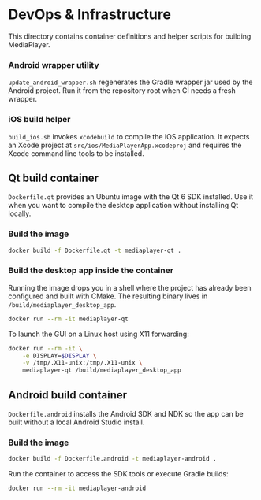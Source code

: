# DevOps & Infrastructure

This directory contains container definitions and helper scripts for building MediaPlayer.

### Android wrapper utility

`update_android_wrapper.sh` regenerates the Gradle wrapper jar used by the Android project. Run it from the repository root when CI needs a fresh wrapper.

### iOS build helper

`build_ios.sh` invokes `xcodebuild` to compile the iOS application. It expects
an Xcode project at `src/ios/MediaPlayerApp.xcodeproj` and requires the Xcode
command line tools to be installed.

## Qt build container

`Dockerfile.qt` provides an Ubuntu image with the Qt 6 SDK installed. Use it when you want to compile the desktop application without installing Qt locally.

### Build the image

```bash
docker build -f Dockerfile.qt -t mediaplayer-qt .
```

### Build the desktop app inside the container

Running the image drops you in a shell where the project has already been configured and built with CMake. The resulting binary lives in `/build/mediaplayer_desktop_app`.

```bash
docker run --rm -it mediaplayer-qt
```

To launch the GUI on a Linux host using X11 forwarding:

```bash
docker run --rm -it \
    -e DISPLAY=$DISPLAY \
    -v /tmp/.X11-unix:/tmp/.X11-unix \
    mediaplayer-qt /build/mediaplayer_desktop_app
```

## Android build container

`Dockerfile.android` installs the Android SDK and NDK so the app can be built without a local Android Studio install.

### Build the image

```bash
docker build -f Dockerfile.android -t mediaplayer-android .
```

Run the container to access the SDK tools or execute Gradle builds:

```bash
docker run --rm -it mediaplayer-android
```
